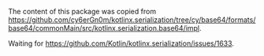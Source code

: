 The content of this package was copied from https://github.com/cy6erGn0m/kotlinx.serialization/tree/cy/base64/formats/base64/commonMain/src/kotlinx.serialization.base64/impl.

Waiting for https://github.com/Kotlin/kotlinx.serialization/issues/1633.
